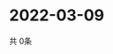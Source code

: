# 2022-03-09
  共 0条

  <!-- BEGIN -->
  <!-- 最后更新时间Wed Mar 09 2022 02:04:44 GMT+0000 (Coordinated Universal Time) -->
  
  <!-- END -->
  
  